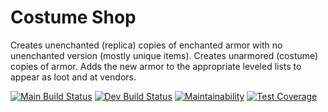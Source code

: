# Costume Shop

Creates unenchanted (replica) copies of enchanted armor with no unenchanted version (mostly unique items).
Creates unarmored (costume) copies of armor.
Adds the new armor to the appropriate leveled lists to appear as loot and at vendors.

[![Main Build Status](https://github.com/mrudat/Costume-Shop/actions/workflows/ci-prod.yaml/badge.svg)](https://github.com/mrudat/Costume-Shop/actions/workflows/ci-prod.yaml)
[![Dev Build Status](https://github.com/mrudat/Costume-Shop/actions/workflows/ci-dev.yaml/badge.svg)](https://github.com/mrudat/Costume-Shop/actions/workflows/ci-dev.yaml)
[![Maintainability](https://api.codeclimate.com/v1/badges/ddff15ee0081e1a347c6/maintainability)](https://codeclimate.com/github/mrudat/Costume-Shop/maintainability)
[![Test Coverage](https://api.codeclimate.com/v1/badges/ddff15ee0081e1a347c6/test_coverage)](https://codeclimate.com/github/mrudat/Costume-Shop/test_coverage)
